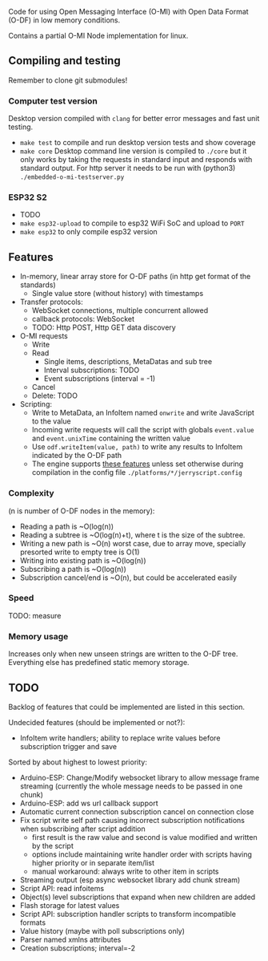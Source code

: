 
Code for using Open Messaging Interface (O-MI) with Open Data Format (O-DF) in low memory conditions.

Contains a partial O-MI Node implementation for linux.

Compiling and testing
--------------------

Remember to clone git submodules!

### Computer test version
Desktop version compiled with `clang` for better error messages and fast unit testing.

* `make test` to compile and run desktop version tests and show coverage
* `make core` Desktop command line version is compiled to `./core` but it only works by taking the
   requests in standard input and responds with standard output. For http
   server it needs to be run with (python3) `./embedded-o-mi-testserver.py`

### ESP32 S2

* TODO
* `make esp32-upload` to compile to esp32 WiFi SoC and upload to `PORT`
* `make esp32` to only compile esp32 version


Features
--------

* In-memory, linear array store for O-DF paths (in http get format of the standards)
   * Single value store (without history) with timestamps
* Transfer protocols:
   * WebSocket connections, multiple concurrent allowed
   * callback protocols: WebSocket
   * TODO: Http POST, Http GET data discovery
* O-MI requests
   * Write
   * Read
      * Single items, descriptions, MetaDatas and sub tree
      * Interval subscriptions: TODO
      * Event subscriptions (interval = -1)
   * Cancel
   * Delete: TODO
* Scripting:
   * Write to MetaData, an InfoItem named `onwrite` and write JavaScript to the value
   * Incoming write requests will call the script with globals `event.value`
       and `event.unixTime` containing the written value
   * Use `odf.writeItem(value, path)` to write any results to InfoItem indicated by the O-DF path
   * The engine supports [these features](https://github.com/jerryscript-project/jerryscript/blob/master/jerry-core/profiles/README.md)
     unless set otherwise during compilation in the config file `./platforms/*/jerryscript.config`

### Complexity
(n is number of O-DF nodes in the memory):
* Reading a path is ~O(log(n))
* Reading a subtree is ~O(log(n)+t), where t is the size of the subtree.
* Writing a new path is ~O(n) worst case, due to array move, specially presorted write to empty tree is O(1)
* Writing into existing path is ~O(log(n))
* Subscribing a path is ~O(log(n))
* Subscription cancel/end is ~O(n), but could be accelerated easily

### Speed
TODO: measure

### Memory usage
Increases only when new unseen strings are written to the O-DF tree. Everything else has predefined static memory storage.

TODO
------

Backlog of features that could be implemented are listed in this section.

Undecided features (should be implemented or not?):
* InfoItem write handlers; ability to replace write values before subscription trigger and save

Sorted by about highest to lowest priority:

* Arduino-ESP: Change/Modify websocket library to allow message frame streaming (currently the whole message needs to be passed in one chunk)
* Arduino-ESP: add ws url callback support
* Automatic current connection subscription cancel on connection close
* Fix script write self path causing incorrect subscription notifications when subscribing after script addition
   - first result is the raw value and second is value modified and written by the script
   - options include maintaining write handler order with scripts having higher priority or in separate item/list
   - manual workaround: always write to other item in scripts
* Streaming output (esp async websocket library add chunk stream)
* Script API: read infoitems
* Object(s) level subscriptions that expand when new children are added 
* Flash storage for latest values
* Script API: subscription handler scripts to transform incompatible formats
* Value history (maybe with poll subscriptions only)
* Parser named xmlns attributes
* Creation subscriptions; interval=-2
